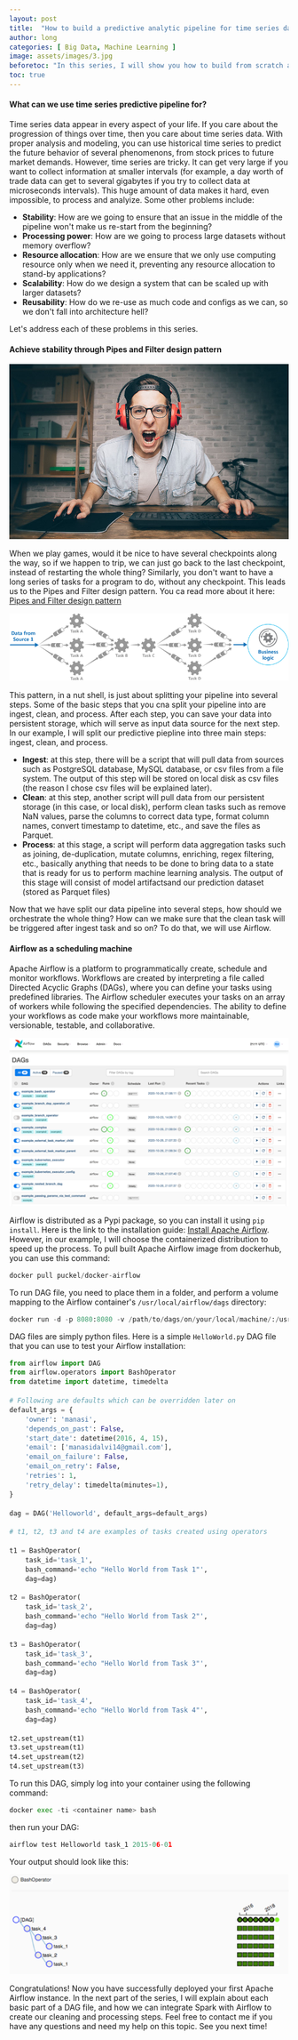 ```yaml
---
layout: post
title:  "How to build a predictive analytic pipeline for time series data using Airflow, Spark, and Kubernetes (Part 1)"
author: long
categories: [ Big Data, Machine Learning ]
image: assets/images/3.jpg
beforetoc: "In this series, I will show you how to build from scratch a pipeline to ingest, clean, process and run machine learning models using Airflow for tasks scheduling, Spark for distributed processing, and Kubernetes for containers orchestrating."
toc: true
---
```


#### What can we use time series predictive pipeline for?
Time series data appear in every aspect of your life. If you care about the progression of things over time, then you care about time series data. With proper analysis and modeling, you can use historical time series to predict the future behavior of several phenomenons, from stock prices to future market demands. However, time series are tricky. It can get very large if you want to collect information at smaller intervals (for example, a day worth of trade data can get to several gigabytes if you try to collect data at microseconds intervals). This huge amount of data makes it hard, even impossible, to process and analyize. Some other problems include:

- **Stability**: How are we going to ensure that an issue in the middle of the pipeline won't make us re-start from the beginning?
- **Processing power**: How are we going to process large datasets without memory overflow?
- **Resource allocation**: How are we ensure that we only use computing resource only when we need it, preventing any resource allocation to stand-by applications?
- **Scalability**: How do we design a system that can be scaled up with larger datasets?
- **Reusability**: How do we re-use as much code and configs as we can, so we don't fall into architecture hell?

Let's address each of these problems in this series.

#### Achieve stability through Pipes and Filter design pattern
![Gamer's rage](../assets/images/gamer_rage.jpg)

When we play games, would it be nice to have several checkpoints along the way, so if we happen to trip, we can just go back to the last checkpoint, instead of restarting the whole thing? Similarly, you don't want to have a long series of tasks for a program to do, without any checkpoint. This leads us to the Pipes and Filter design pattern. You ca read more about it here: [Pipes and Filter design pattern](https://docs.microsoft.com/en-us/azure/architecture/patterns/pipes-and-filters)

![Pipes and Filter pattern](../assets/images/pipes_and_filter.png)

This pattern, in a nut shell, is just about splitting your pipeline into several steps. Some of the basic steps that you cna split your pipeline into are ingest, clean, and process. After each step, you can save your data into persistent storage, which will serve as input data source for the next step. In our example, I will split our predictive piepline into three main steps: ingest, clean, and process.

- **Ingest**: at this step, there will be a script that will pull data from sources such as PostgreSQL database, MySQL database, or csv files from a file system. The output of this step will be stored on local disk as csv files (the reason I chose csv files will be explained later).
- **Clean**: at this step, another script will pull data from our persistent storage (in this case, or local disk), perform clean tasks such as remove NaN values, parse the columns to correct data type, format column names, convert timestamp to datetime, etc., and save the files as Parquet.
- **Process**: at this stage, a script will perform data aggregation tasks such as joining, de-duplication, mutate columns, enriching, regex filtering, etc., basically anything that needs to be done to bring data to a state that is ready for us to perform machine learning analysis. The output of this stage will consist of model artifactsand our prediction dataset (stored as Parquet files)

Now that we have split our data pipeline into several steps, how should we orchestrate the whole thing? How can we make sure that the clean task will be triggered after ingest task and so on? To do that, we will use Airflow.

#### Airflow as a scheduling machine
Apache Airflow is a platform to programmatically create, schedule and monitor workflows. Workflows are created by interpreting a file called Directed Acyclic Graphs (DAGs), where you can define your tasks using predefined libraries. The Airflow scheduler executes your tasks on an array of workers while following the specified dependencies. The ability to define your workflows as code make your workflows more maintainable, versionable, testable, and collaborative.

![Airflow DAGs](../assets/images/dags.png)

Airflow is distributed as a Pypi package, so you can install it using `pip install`. Here is the link to the installation guide: [Install Apache Airflow](https://airflow.apache.org/docs/apache-airflow/stable/installation.html). However, in our example, I will choose the containerized distribution to speed up the process. To pull built Apache Airflow image from dockerhub, you can use this command:

```python
docker pull puckel/docker-airflow
```

To run DAG file, you need to place them in a folder, and perform a volume mapping to the Airflow container's `/usr/local/airflow/dags` directory:

```python
docker run -d -p 8080:8080 -v /path/to/dags/on/your/local/machine/:/usr/local/airflow/dags puckel/docker-airflow webserver
```

DAG files are simply python files. Here is a simple `HelloWorld.py` DAG file that you can use to test your Airflow installation:

```python
from airflow import DAG
from airflow.operators import BashOperator
from datetime import datetime, timedelta

# Following are defaults which can be overridden later on
default_args = {
    'owner': 'manasi',
    'depends_on_past': False,
    'start_date': datetime(2016, 4, 15),
    'email': ['manasidalvi14@gmail.com'],
    'email_on_failure': False,
    'email_on_retry': False,
    'retries': 1,
    'retry_delay': timedelta(minutes=1),
}

dag = DAG('Helloworld', default_args=default_args)

# t1, t2, t3 and t4 are examples of tasks created using operators

t1 = BashOperator(
    task_id='task_1',
    bash_command='echo "Hello World from Task 1"',
    dag=dag)

t2 = BashOperator(
    task_id='task_2',
    bash_command='echo "Hello World from Task 2"',
    dag=dag)

t3 = BashOperator(
    task_id='task_3',
    bash_command='echo "Hello World from Task 3"',
    dag=dag)

t4 = BashOperator(
    task_id='task_4',
    bash_command='echo "Hello World from Task 4"',
    dag=dag)

t2.set_upstream(t1)
t3.set_upstream(t1)
t4.set_upstream(t2)
t4.set_upstream(t3)
```

To run this DAG, simply log into your container using the following command:

```python
docker exec -ti <container name> bash
```

then run your DAG:

```python
airflow test Helloworld task_1 2015-06-01
```

Your output should look like this:

![Output DAG](../assets/images/output_dag.png)

Congratulations! Now you have successfully deployed your first Apache Airflow instance. In the next part of the series, I will explain about each basic part of a DAG file, and how we can integrate Spark with Airflow to create our cleaning and processing steps. Feel free to contact me if you have any questions and need my help on this topic. See you next time!